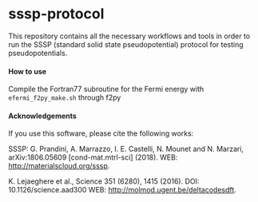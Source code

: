 # sssp-protocol
This repository contains all the necessary workflows and tools in order to run the SSSP (standard solid state pseudopotential) protocol for testing pseudopotentials.

#### How to use

Compile the Fortran77 subroutine for the Fermi energy with `efermi_f2py_make.sh` through f2py

#### Acknowledgements

If you use this software, please cite the following works:

SSSP: G. Prandini, A. Marrazzo, I. E. Castelli, N. Mounet and N. Marzari, arXiv:1806.05609 [cond-mat.mtrl-sci] (2018). 
WEB: http://materialscloud.org/sssp.

K. Lejaeghere et al., Science 351 (6280), 1415 (2016). 
DOI: 10.1126/science.aad300
WEB: http://molmod.ugent.be/deltacodesdft.

